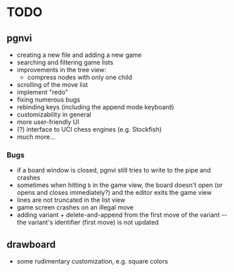 # TODO

## pgnvi

- creating a new file and adding a new game
- searching and filtering game lists
- improvements in the tree view:
  - compress nodes with only one child
- scrolling of the move list
- implement "redo"
- fixing numerous bugs
- rebinding keys (including the append mode keyboard)
- customizability in general
- more user-friendly UI
- (?) interface to UCI chess engines (e.g. Stockfish)
- much more...

### Bugs

- if a board window is closed, pgnvi still tries to write to the pipe and
  crashes
- sometimes when hitting `b` in the game view, the board doesn't open (or opens
  and closes immediately?) and the editor exits the game view
- lines are not truncated in the list view
- game screen crashes on an illegal move
- adding variant + delete-and-append from the first move of the variant --
  the variant's identifier (first move) is not updated

## drawboard

- some rudimentary customization, e.g. square colors

